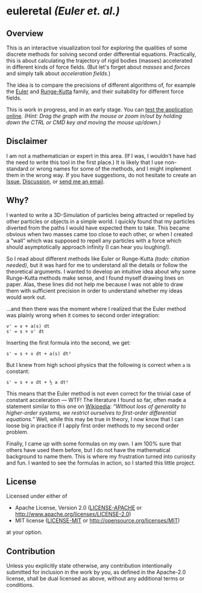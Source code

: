 # euleretal _(Euler et. al.)_

## Overview

This is an interactive visualization tool for exploring the qualities of
some discrete methods for solving second order differential equations.
Practically, this is about calculating the trajectory of rigid bodies (masses)
accelerated in different kinds of force fields.  (But let's forget about _masses_ and _forces_ and simply talk about _acceleration fields._)

The idea is to compare the precisions of different algorithms of, for example
the [Euler](https://en.wikipedia.org/wiki/Euler_method) and
[Runge-Kutta](https://en.wikipedia.org/wiki/Runge%E2%80%93Kutta_methods)
family, and their suitability for different force fields.

This is work in progress, and in an early stage.  You can [test the application
online](https://quadruple-output.github.io/euleretal/).  _(Hint: Drag the graph
with the mouse or zoom in/out by holding down the CTRL or CMD key and moving
the mouse up/down.)_


## Disclaimer  

I am not a mathematician or expert in this area.  (If I was, I
wouldn't have had the need to write this tool in the first place.)  It is
likely that I use non-standard or wrong names for some of the methods, and I
might implement them in the wrong way.  If you have suggestions, do not
hesitate to create an
[Issue](https://github.com/quadruple-output/euleretal/issues),
[Discussion](https://github.com/quadruple-output/euleretal/discussions), or
[send me an email](57874618+quadruple-output@users.noreply.github.com).


## Why?

I wanted to write a 3D-Simulation of particles being attracted or repelled by
other particles or objects in a simple world.  I quickly found that my
particles diverted from the paths I would have expected them to take.  This
became obvious when two masses came too close to each other, or when I created
a “wall” which was supposed to repell any particles with a force which should
asymptotically approach infinity (I can hear you loughing!). 

So I read about different methods like Euler or Runge-Kutta _(todo: citation
needed)_, but it was hard for me to understand all the details or follow the
theoretical arguments.  I wanted to develop an intuitive idea about why some
Runge-Kutta methods make sense, and I found myself drawing lines on paper.
Alas, these lines did not help me because I was not able to draw them with
sufficient precision in order to understand whether my ideas would work out.

…and then there was the moment where I realized that the Euler method was plainly wrong when it comes to second order integration:

```
v' = v + a(s) dt
s' = s + v' dt
```

Inserting the first formula into the second, we get:

```
s' = s + v dt + a(s) dt²
```

But I knew from high school physics that the following is correct when `a` is
constant:

```
s' = s + v dt + ½ a dt²
```

This means that the Euler method is not even correct for the trivial case of
constant acceleration — WTF!  The literature I found so far, often made a
statement similar to this one on
[Wikipedia](https://en.wikipedia.org/wiki/Numerical_methods_for_ordinary_differential_equations):
_“Without loss of generality to higher-order systems, we restrict ourselves to
first-order differential equations.”_ Well, while this may be true in theory, I
now know that I can loose big in practice if I apply first order methods to my
second order problem.

Finally, I came up with some formulas on my own.  I am 100% sure that others 
have used them before, but I do not have the mathematical background to name
them.  This is where my frustration turned into curiosity and fun.  I wanted
to see the formulas in action, so I started this little project.


## License

Licensed under either of

 * Apache License, Version 2.0
   ([LICENSE-APACHE](LICENSE-APACHE.txt) or http://www.apache.org/licenses/LICENSE-2.0)
 * MIT license
   ([LICENSE-MIT](LICENSE-MIT.txt) or http://opensource.org/licenses/MIT)

at your option.


## Contribution

Unless you explicitly state otherwise, any contribution intentionally submitted
for inclusion in the work by you, as defined in the Apache-2.0 license, shall
  be dual licensed as above, without any additional terms or conditions.